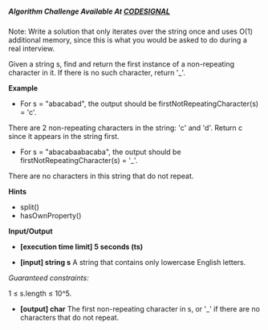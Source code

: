 ##### Algorithm Challenge Available At [CODESIGNAL](https://app.codesignal.com/interview-practice/task/uX5iLwhc6L5ckSyNC)

Note: Write a solution that only iterates over the string once and uses O(1) additional memory, since this is what you would be asked to do during a real interview.

Given a string s, find and return the first instance of a non-repeating character in it. If there is no such character, return '\_'.

**Example**

- For s = "abacabad", the output should be
  firstNotRepeatingCharacter(s) = 'c'.

There are 2 non-repeating characters in the string: 'c' and 'd'. Return c since it appears in the string first.

- For s = "abacabaabacaba", the output should be
  firstNotRepeatingCharacter(s) = '\_'.

There are no characters in this string that do not repeat.

**Hints**

- split()
- hasOwnProperty()

**Input/Output**

- **[execution time limit] 5 seconds (ts)**

- **[input] string s**
  A string that contains only lowercase English letters.

_Guaranteed constraints:_

1 ≤ s.length ≤ 10^5.

- **[output] char**
  The first non-repeating character in s, or '\_' if there are no characters that do not repeat.

